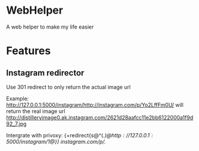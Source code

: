WebHelper
=========

A web helper to make my life easier


Features
========

Instagram redirector
--------------------
Use 301 redirect to only return the actual image url

Example:
    http://127.0.0.1:5000/instagram/http://instagram.com/p/Yo2LffFm0U/
    will return the real image url
    http://distilleryimage0.ak.instagram.com/2621d28aafcc11e2bb6122000a1f9d92_7.jpg

Intergrate with privoxy:
    {+redirect{s@^(.*)$@http://127.0.0.1:5000/instagram/$1@}}
    instagram.com/p/.*
